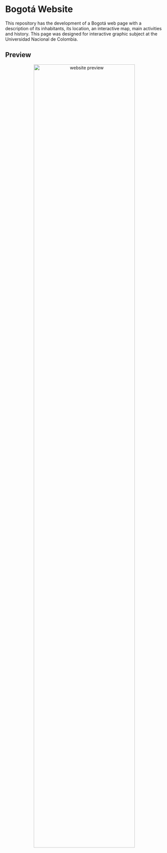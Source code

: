 # Bogotá Website
This repository has the development of a Bogotá web page with a description of its inhabitants, its location, an interactive map, main activities and history. This page was designed for interactive graphic subject at the Universidad Nacional de Colombia.

## Preview

<p align="center">
    <img src="images/preview.gif" alt="website preview" width="80%"/>
</p>
